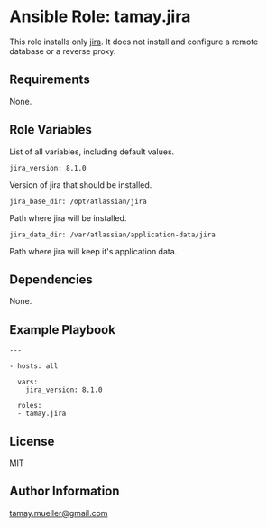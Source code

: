 Ansible Role: tamay.jira
=========

This role installs only [jira](https://www.atlassian.com/software/jira). It does not install and configure a remote database or a reverse proxy. 

Requirements
------------

None.

Role Variables
--------------

List of all variables, including default values.
    
    jira_version: 8.1.0
    
Version of jira that should be installed.
    
    jira_base_dir: /opt/atlassian/jira

Path where jira will be installed.

    jira_data_dir: /var/atlassian/application-data/jira

Path where jira will keep it's application data.


Dependencies
------------

None.

Example Playbook
----------------

    ---
    
    - hosts: all
    
      vars:
        jira_version: 8.1.0
    
      roles:
      - tamay.jira

License
-------

MIT

Author Information
------------------

tamay.mueller@gmail.com
